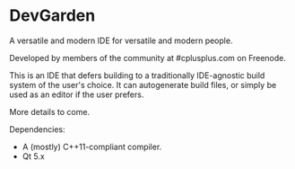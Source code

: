 # DevGarden
A versatile and modern IDE for versatile and modern people.

Developed by members of the community at #cplusplus.com on Freenode.

This is an IDE that defers building to a traditionally IDE-agnostic build system of the user's choice.
It can autogenerate build files, or simply be used as an editor if the user prefers.

More details to come.

Dependencies:
* A (mostly) C++11-compliant compiler.
* Qt 5.x

